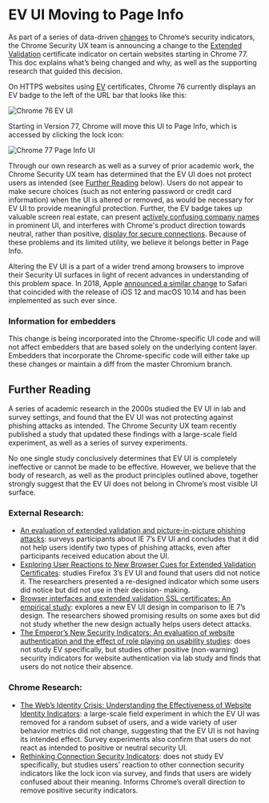 # EV UI Moving to Page Info

As part of a series of data-driven
[changes](https://blog.chromium.org/2018/05/evolving-chromes-security-indicators.html)
to Chrome’s security indicators, the Chrome Security UX team is announcing a
change to the
[Extended Validation](https://en.wikipedia.org/wiki/Extended_Validation_Certificate)
certificate indicator on certain websites starting in Chrome 77. This doc
explains what’s being changed and why, as well as the supporting research
that guided this decision.

On HTTPS websites using [EV](https://en.wikipedia.org/wiki/Extended_Validation_Certificate)
certificates, Chrome 76 currently displays an EV badge to the left
of the URL bar that looks like this:

![Chrome 76 EV UI](ev-to-page-info-images/chrome-76-ev-bar.png "Chrome 76 EV
UI")

Starting in Version 77, Chrome will move this UI to Page Info, which is accessed
by clicking the lock icon:

![Chrome 77 Page Info UI](ev-to-page-info-images/chrome-77-page-info.png "Chrome
77 Page Info UI")

Through our own research as well as a survey of prior academic work, the Chrome
Security UX team has determined that the EV UI does not protect users as
intended (see [Further Reading](#Further-Reading) below). Users do not appear
to make secure choices (such as not entering password or credit card
information) when the UI is altered or removed, as would be necessary for EV UI
to provide meaningful protection. Further, the EV badge takes up valuable
screen real estate, can present
[actively confusing company names](https://www.typewritten.net/writer/ev-phishing/)
in prominent UI, and interferes with Chrome's product direction towards
neutral, rather than positive,
[display for secure connections](https://blog.chromium.org/2018/05/evolving-chromes-security-indicators.html).
Because of these problems and its limited utility, we believe it belongs better
in Page Info.

Altering the EV UI is a part of a wider trend among browsers to improve their
Security UI surfaces in light of recent advances in understanding of this
problem space. In 2018, Apple
[announced a similar change](https://cabforum.org/2018/06/06/minutes-for-ca-browser-forum-f2f-meeting-44-london-6-7-june-2018/#Apple-Root-Program-Update)
to Safari that coincided with the release of iOS 12 and macOS 10.14 and has
been implemented as such ever since.

### Information for embedders

This change is being incorporated into the Chrome-specific UI code and will not
affect embedders that are based solely on the underlying content layer.
Embedders that incorporate the Chrome-specific code will either take up these
changes or maintain a diff from the master Chromium branch.


## Further Reading

A series of academic research in the 2000s studied the EV UI in lab and survey
settings, and found that the EV UI was not protecting against phishing attacks
as intended. The Chrome Security UX team recently published a study that updated
these findings with a large-scale field experiment, as well as a series of
survey experiments.

No one single study conclusively determines that EV UI is completely ineffective
or cannot be made to be effective. However, we believe that the body of
research, as well as the product principles outlined above, together strongly
suggest that the EV UI does not belong in Chrome’s most visible UI surface.

### External Research:

*   [An evaluation of extended validation and picture-in-picture phishing attacks](https://www.adambarth.com/papers/2007/jackson-simon-tan-barth.pdf):
	surveys participants about IE 7’s EV UI and concludes that it did not help
    	users identify two types of phishing attacks, even after participants
    	received education about the UI.
*   [Exploring User Reactions to New Browser Cues for Extended Validation Certificates](http://citeseerx.ist.psu.edu/viewdoc/download?doi=10.1.1.543.2117&rep=rep1&type=pdf):
	studies Firefox 3’s EV UI and found
	that users did not notice it. The researchers presented a re-designed
	indicator which some users did notice but did not use in their decision-
	making.
*   [Browser interfaces and extended validation SSL certificates: An empirical study](http://people.scs.carleton.ca/~paulv/papers/ccsw09.pdf):
	explores a new EV UI design in comparison to IE 7’s design. The researchers
	showed promising results on some axes but did not study whether the new
	design actually helps users detect attacks.
*   [The Emperor’s New Security Indicators: An evaluation of website authentication and the effect of role playing on usability studies](http://andyozment.com/papers/emperor.pdf):
	does not study EV specifically, but studies other positive (non-warning)
	security indicators for website authentication via lab study and finds that
	users do not notice their absence.

### Chrome Research:

*   [The Web’s Identity Crisis: Understanding the Effectiveness of Website Identity Indicators](https://storage.googleapis.com/pub-tools-public-publication-data/pdf/400599205ab5a1c9efa03e2a7c127eb8200bf288.pdf):
	a large-scale field experiment in which the EV UI was removed for a random
	subset of users, and a wide variety of user behavior metrics did not change,
	suggesting that the EV UI is not having its intended effect. Survey
	experiments also confirm that users do not react as intended to positive or
	neutral security UI.
*   [Rethinking Connection Security Indicators](https://storage.googleapis.com/pub-tools-public-publication-data/pdf/45366.pdf):
	does not study EV specifically, but studies users’ reaction to other
	connection security indicators like the lock icon via survey, and finds that
	users are widely confused about their meaning. Informs Chrome’s overall
	direction to remove positive security indicators.
